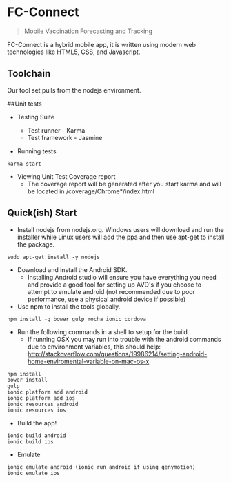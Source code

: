 # FC-Connect
> Mobile Vaccination Forecasting and Tracking


FC-Connect is a hybrid mobile app, it is written using modern web
technologies like HTML5, CSS, and Javascript.

## Toolchain

Our tool set pulls from the nodejs environment.

##Unit tests

* Testing Suite
  * Test runner - Karma
  * Test framework - Jasmine

* Running tests
```
karma start
```

* Viewing Unit Test Coverage report
  * The coverage report will be generated after you start karma and will be located in /coverage/Chrome*/index.html

## Quick(ish) Start

* Install nodejs from nodejs.org. Windows users will download and run the installer while
Linux users will add the ppa and then use apt-get to install the package.
```
sudo apt-get install -y nodejs
```
* Download and install the Android SDK.
  * Installing Android studio will ensure you have everything you need and provide a
    good tool for setting up AVD's if you choose to attempt to emulate android (not
    recommended due to poor performance, use a physical android device if possible)
* Use npm to install the tools globally.
```
npm install -g bower gulp mocha ionic cordova
```
* Run the following commands in a shell to setup for the build.
  * If running OSX you may run into trouble with the android commands due to
    environment variables, this should help: http://stackoverflow.com/questions/19986214/setting-android-home-enviromental-variable-on-mac-os-x
```
npm install
bower install
gulp
ionic platform add android
ionic platform add ios
ionic resources android
ionic resources ios
```
* Build the app!
```
ionic build android
ionic build ios
```
* Emulate
```
ionic emulate android (ionic run android if using genymotion)
ionic emulate ios
```
